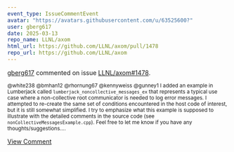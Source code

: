 ```yaml
---
event_type: IssueCommentEvent
avatar: "https://avatars.githubusercontent.com/u/63525600?"
user: gberg617
date: 2025-03-13
repo_name: LLNL/axom
html_url: https://github.com/LLNL/axom/pull/1478
repo_url: https://github.com/LLNL/axom
---
```


<a href='https://github.com/gberg617' target='_blank'>gberg617</a> commented on issue <a href='https://github.com/LLNL/axom/pull/1478' target='_blank'>LLNL/axom#1478</a>.

<small>@white238 @bmhan12 @rhornung67 @kennyweiss @gunney1 I added an example in Lumberjack called `lumberjack_noncollective_messages_ex` that represents a typical use case where a non-collective root communicator is needed to log error messages.  I attempted to re-create the same set of conditions encountered in the host code of interest, but it is still somewhat simplified.  I try to emphasize what this example is supposed to illustrate with the detailed comments in the source code (see `nonCollectiveMessagesExample.cpp`).  Feel free to let me know if you have any thoughts/suggestions....</small>

<a href='https://github.com/LLNL/axom/pull/1478' target='_blank'>View Comment</a>